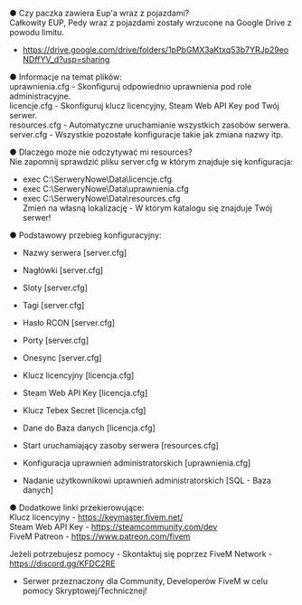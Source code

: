 ● Czy paczka zawiera Eup'a wraz z pojazdami?<br>
Całkowity EUP, Pedy wraz z pojazdami zostały wrzucone na Google Drive z powodu limitu.<br>
- https://drive.google.com/drive/folders/1pPbGMX3aKtxq53b7YRJp29eoNDffYV_d?usp=sharing<br>

● Informacje na temat plików:<br>
uprawnienia.cfg - Skonfiguruj odpowiednio uprawnienia pod role administracyjne.<br>
licencje.cfg - Skonfiguruj klucz licencyjny, Steam Web API Key pod Twój serwer.<br>
resources.cfg - Automatyczne uruchamianie wszystkich zasobów serwera.<br>
server.cfg - Wszystkie pozostałe konfiguracje takie jak zmiana nazwy itp.<br>


● Dlaczego może nie odczytywać mi resources?<br>
Nie zapomnij sprawdzić pliku server.cfg w którym znajduje się konfiguracja:<br>
- exec C:\SerweryNowe\Data\licencje.cfg<br>
- exec C:\SerweryNowe\Data\uprawnienia.cfg<br>
- exec C:\SerweryNowe\Data\resources.cfg<br>
Zmień na własną lokalizację - W którym katalogu się znajduje Twój serwer!<br>


● Podstawowy przebieg konfiguracyjny:<br>
- Nazwy serwera [server.cfg]<br>
- Nagłówki [server.cfg]<br>
- Sloty [server.cfg]<br>
- Tagi [server.cfg]<br>

- Hasło RCON [server.cfg]<br>
- Porty [server.cfg]<br>

- Onesync [server.cfg]<br>

- Klucz licencyjny [licencja.cfg]<br>
- Steam Web API Key [licencja.cfg]<br>
- Klucz Tebex Secret [licencja.cfg]<br>
- Dane do Baza danych [licencja.cfg]<br>

- Start uruchamiający zasoby serwera [resources.cfg]<br>

- Konfiguracja uprawnień administratorskich [uprawnienia.cfg]<br>
- Nadanie użytkownikowi uprawnień administratorskich [SQL - Baza danych]<br>


● Dodatkowe linki przekierowujące:<br>
Klucz licencyjny - https://keymaster.fivem.net/<br>
Steam Web API Key - https://steamcommunity.com/dev<br>
FiveM Patreon - https://www.patreon.com/fivem<br>


Jeżeli potrzebujesz pomocy - Skontaktuj się poprzez FiveM Network - https://discord.gg/KFDC2RE<br>
- Serwer przeznaczony dla Community, Developerów FiveM w celu pomocy Skryptowej/Technicznej!<br>

